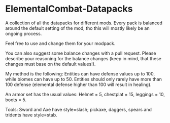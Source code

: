 # ElementalCombat-Datapacks

A collection of all the datapacks for different mods. Every pack is balanced around the default setting of the mod, tho this will mostly likely be an ongoing process.

Feel free to use and change them for your modpack.

You can also suggest some balance changes with a pull request. Please describe your reasoning for the balance changes (keep in mind, that these changes must base on the default values!).

My method is the following: Entities can have defense values up to 100, while biomes can have up to 50. Entities should only rarely have more than 100 defense (elemental defense higher than 100 will result in healing). 

An armor set has the usual values: Helmet = 5, chestplat = 15, leggings = 10, boots = 5. 

Tools: Sword and Axe have style=slash; pickaxe, daggers, spears and tridents have style=stab. 